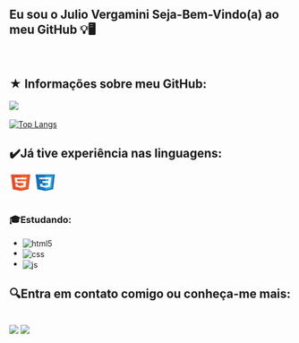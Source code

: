 ## Eu sou o Julio Vergamini Seja-Bem-Vindo(a) ao meu GitHub 💡🖥️
<br/>

## ★ Informações sobre meu GitHub:
<picture>
<source 
  srcset="https://github-readme-stats.vercel.app/api?username=JulioVergamini&show_icons=true&theme=midnight-purple"
  media="(prefers-color-scheme: dark)"
/>
<source
  srcset="https://github-readme-stats.vercel.app/api?username=JulioVergamini&show_icons=true"
  media="(prefers-color-scheme: light), (prefers-color-scheme: no-preference)"
/>
<img src="https://github-readme-stats.vercel.app/api?username=JulioVergamini&show_icons=true" />
</picture>

[![Top Langs](https://github-readme-stats.vercel.app/api/top-langs/?username=JulioVergamini&layout=compact_dark)](https://github.com/JulioVergamini/github-readme-stats)


## ✔️Já tive experiência nas linguagens:

<div style="display: inline_block">
  <img align="center" alt="Julio-HTML" height="30" width="40" src="https://raw.githubusercontent.com/devicons/devicon/master/icons/html5/html5-original.svg">
  <img align="center" alt="Julio-CSS" height="30" width="40" src="https://raw.githubusercontent.com/devicons/devicon/master/icons/css3/css3-original.svg">
</div><br/>

### 🎓Estudando:
- <img align="center" alt="html5" src="https://img.shields.io/badge/HTML5-E34F26?style=for-the-badge&logo=html5&logoColor=black" /><br/>
- <img align="center" alt="css" src="https://img.shields.io/badge/CSS3-1572B6?style=for-the-badge&logo=css3&logoColor=black" /><br/>
- <img align="center" alt="js" src="https://img.shields.io/badge/JavaScript-F7DF1E?style=for-the-badge&logo=javascript&logoColor=black" /><br/>

## 🔍Entra em contato comigo ou conheça-me mais:
 <br>
 <a href = "https://github.com/JulioVergamini"><img src="https://img.shields.io/badge/GitHub-100000?style=for-the-badge&logo=github&logoColor=white" target="_blank"></a>
  <a href="juliocesarvergamini@gmail.com
" target="_blank"><img src="https://img.shields.io/badge/-LinkedIn-%230077B5?style=for-the-badge&logo=linkedin&logoColor=white" target="_blank"></a>
